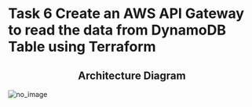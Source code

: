 # Task 6 Create an AWS API Gateway to read the data from DynamoDB Table using Terraform
## <center>Architecture Diagram</center>

![no_image](https://miro.medium.com/v2/resize:fit:1400/1*oaoY3k8IIQlwIC-2XHoirw.png)
